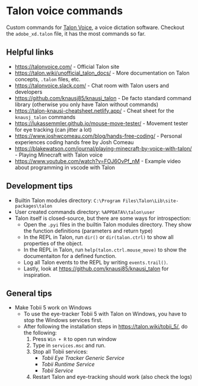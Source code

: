 # Talon voice commands 

Custom commands for [Talon Voice](https://talonvoice.com/), a voice dictation software.
Checkout the `adobe_xd.talon` file, it has the most commands so far.


## Helpful links

* https://talonvoice.com/ - Official Talon site
* https://talon.wiki/unofficial_talon_docs/ - More documentation on Talon concepts, `.talon` files, etc.
* https://talonvoice.slack.com/ - Chat room with Talon users and developers
* https://github.com/knausj85/knausj_talon - De facto standard command library (otherwise you only have Talon without commands)
* https://talon-knausj-cheatsheet.netlify.app/ - Cheat sheet for the `knausj_talon` commands
* https://lukassemmler.github.io/mouse-move-tester/ - Movement tester for eye tracking (can jitter a lot)
* https://www.joshwcomeau.com/blog/hands-free-coding/ - Personal experiences coding hands free by Josh Comeau
* https://blakewatson.com/journal/playing-minecraft-by-voice-with-talon/ - Playing Minecraft with Talon voice
* https://www.youtube.com/watch?v=FOJ6OvPf_nM - Example video about programming in vscode with Talon


## Development tips

* Builtin Talon modules directory: `C:\Program Files\Talon\Lib\site-packages\talon`
* User created commands directory: `%APPDATA%\talon\user`
* Talon itself is closed-source, but there are some ways for introspection:
  * Open the `.pyi` files in the builtin Talon modules directory. They show the function definitions (parameters and return type)
  * In the REPL in Talon, run `dir()` or `dir(talon.ctrl)` to show all properties of the object.
  * In the REPL in Talon, run `help(talon.ctrl.mouse_move)` to show the documentaiton for a defined function.
  * Log all Talon events to the REPL by writing `events.trail()`.
  * Lastly, look at https://github.com/knausj85/knausj_talon for inspiration.


## General tips

* Make Tobii 5 work on Windows
  * To use the eye-tracker Tobii 5 with Talon on Windows, you have to stop the Windows services first.
  * After following the installation steps in https://talon.wiki/tobii_5/, do the following:
    1. Press `Win + R` to open run window
    2. Type in `services.msc` and run.
    3. Stop all Tobii services:
       * *Tobii Eye Tracker Generic Service*
       * *Tobii Runtime Service*
       * *Tobii Service*
    4. Restart Talon and eye-tracking should work (also check the logs)
